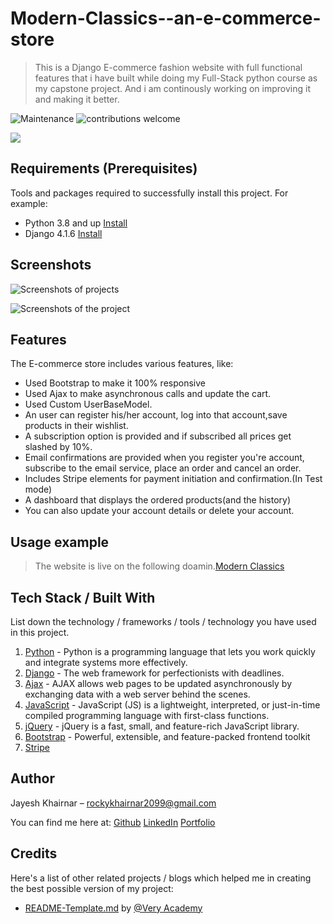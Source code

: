 # Modern-Classics--an-e-commerce-store

> This is a Django E-commerce fashion website with full functional features that i have built while doing my Full-Stack python course as my capstone project. And i am continously working on improving it and making it better.

![Maintenance](https://img.shields.io/badge/Maintained%3F-yes-green.svg)
![contributions welcome](https://img.shields.io/badge/contributions-welcome-brightgreen.svg?style=flat)


![](https://drive.google.com/file/d/1rz0QYQpciWeOLkieRc_MuN4mjFEbne8t/view)


## Requirements  (Prerequisites)
Tools and packages required to successfully install this project.
For example:

* Python 3.8 and up [Install](https://docs.python.org/3/using/index.html)
* Django 4.1.6 [Install](https://docs.djangoproject.com/en/4.1/topics/install/)


## Screenshots

![Screenshots of projects](https://drive.google.com/file/d/1qYL6eU1Xjcw7F1YOQO0iNZ0e-qdQeb5P/view)

![Screenshots of the project](https://drive.google.com/file/d/1Vw2dhq8js-HKg5Lvh72mMyKUaxv0V4ZG/view)


## Features
The E-commerce store includes various features, like:

* Used Bootstrap to make it 100% responsive
* Used Ajax to make asynchronous calls and update the cart.
* Used Custom UserBaseModel.
* An user can register his/her account, log into that account,save products in their wishlist.
* A subscription option is provided and if subscribed all prices get slashed by 10%.
* Email confirmations are provided when you register you're account, subscribe to the email service, place an order and cancel an order.
* Includes Stripe elements for payment initiation and confirmation.(In Test mode)
* A dashboard that displays the ordered products(and the history)
* You can also update your account details or delete your account.



## Usage example
> The website is live on the following doamin.[Modern Classics](https://modernclassics.pythonanywhere.com/)


## Tech Stack / Built With
List down the technology / frameworks / tools / technology you have used in this project.
1. [Python](https://www.python.org/) - Python is a programming language that lets you work quickly and integrate systems more effectively.
2. [Django](https://www.djangoproject.com/) - The web framework for perfectionists with deadlines.
3. [Ajax](https://developer.mozilla.org/en-US/docs/Web/Guide/AJAX) - AJAX allows web pages to be updated asynchronously by exchanging data with a web server behind the scenes.
4. [JavaScript](https://developer.mozilla.org/en-US/docs/Web/JavaScript) - JavaScript (JS) is a lightweight, interpreted, or just-in-time compiled programming language with first-class functions.
5. [jQuery](https://jquery.com/) - jQuery is a fast, small, and feature-rich JavaScript library.
6. [Bootstrap](https://getbootstrap.com/) - Powerful, extensible, and feature-packed frontend toolkit
6. [Stripe](https://stripe.com/en-in) 


## Author
Jayesh Khairnar  – rockykhairnar2099@gmail.com
 
 You can find me here at:
[Github](https://github.com/Jayesh-Ru)
[LinkedIn](www.linkedin.com/in/jayesh-khairnar-0b5735207)
[Portfolio](https://jayesh-khairnar.netlify.app/)

## Credits

Here's a list of other related projects / blogs which helped me in creating the best possible version of my project:
* [README-Template.md](https://github.com/veryacademy/django-ecommerce-project) by [@Very Academy](https://github.com/veryacademy)


